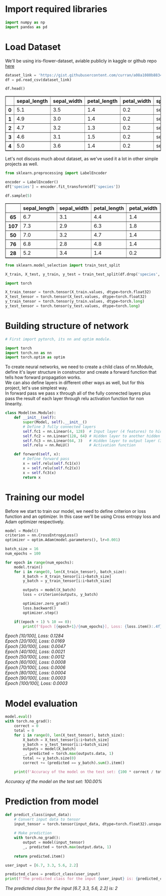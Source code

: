 # Import required libraries


```python
import numpy as np
import pandas as pd
```

# Load Dataset
We'll be using iris-flower-dataset, aviable publicly in kaggle or github repo [here](https://gist.github.com/curran/a08a1080b88344b0c8a7)


```python
dataset_link = 'https://gist.githubusercontent.com/curran/a08a1080b88344b0c8a7/raw/0e7a9b0a5d22642a06d3d5b9bcbad9890c8ee534/iris.csv'
df = pd.read_csv(dataset_link)
```


```python
df.head()
```




<div>
<style scoped>
    .dataframe tbody tr th:only-of-type {
        vertical-align: middle;
    }

    .dataframe tbody tr th {
        vertical-align: top;
    }

    .dataframe thead th {
        text-align: right;
    }
</style>
<table border="1" class="dataframe">
  <thead>
    <tr style="text-align: right;">
      <th></th>
      <th>sepal_length</th>
      <th>sepal_width</th>
      <th>petal_length</th>
      <th>petal_width</th>
      <th>species</th>
    </tr>
  </thead>
  <tbody>
    <tr>
      <th>0</th>
      <td>5.1</td>
      <td>3.5</td>
      <td>1.4</td>
      <td>0.2</td>
      <td>setosa</td>
    </tr>
    <tr>
      <th>1</th>
      <td>4.9</td>
      <td>3.0</td>
      <td>1.4</td>
      <td>0.2</td>
      <td>setosa</td>
    </tr>
    <tr>
      <th>2</th>
      <td>4.7</td>
      <td>3.2</td>
      <td>1.3</td>
      <td>0.2</td>
      <td>setosa</td>
    </tr>
    <tr>
      <th>3</th>
      <td>4.6</td>
      <td>3.1</td>
      <td>1.5</td>
      <td>0.2</td>
      <td>setosa</td>
    </tr>
    <tr>
      <th>4</th>
      <td>5.0</td>
      <td>3.6</td>
      <td>1.4</td>
      <td>0.2</td>
      <td>setosa</td>
    </tr>
  </tbody>
</table>
</div>



Let's not discuss much about dataset, as we've used it a lot in other simple projects as well.


```python
from sklearn.preprocessing import LabelEncoder

encoder = LabelEncoder()
df['species'] = encoder.fit_transform(df['species'])
```


```python
df.sample(5)
```





<div class="df">
<style scoped>
    .dataframe tbody tr th:only-of-type {
        vertical-align: middle;
    }

    .dataframe tbody tr th {
        vertical-align: top;
    }

    .dataframe thead th {
        text-align: right;
    }
</style>
<table border="1" class="dataframe">
  <thead>
    <tr style="text-align: right;">
      <th></th>
      <th>sepal_length</th>
      <th>sepal_width</th>
      <th>petal_length</th>
      <th>petal_width</th>
      <th>species</th>
    </tr>
  </thead>
  <tbody>
    <tr>
      <th>65</th>
      <td>6.7</td>
      <td>3.1</td>
      <td>4.4</td>
      <td>1.4</td>
      <td>1</td>
    </tr>
    <tr>
      <th>107</th>
      <td>7.3</td>
      <td>2.9</td>
      <td>6.3</td>
      <td>1.8</td>
      <td>2</td>
    </tr>
    <tr>
      <th>50</th>
      <td>7.0</td>
      <td>3.2</td>
      <td>4.7</td>
      <td>1.4</td>
      <td>1</td>
    </tr>
    <tr>
      <th>76</th>
      <td>6.8</td>
      <td>2.8</td>
      <td>4.8</td>
      <td>1.4</td>
      <td>1</td>
    </tr>
    <tr>
      <th>28</th>
      <td>5.2</td>
      <td>3.4</td>
      <td>1.4</td>
      <td>0.2</td>
      <td>0</td>
    </tr>
  </tbody>
</table>
</div>




```python
from sklearn.model_selection import train_test_split

X_train, X_test, y_train, y_test = train_test_split(df.drop('species', axis=1), df['species'], test_size=0.2)
```


```python
import torch

X_train_tensor = torch.tensor(X_train.values, dtype=torch.float32)
X_test_tensor = torch.tensor(X_test.values, dtype=torch.float32)
y_train_tensor = torch.tensor(y_train.values, dtype=torch.long)
y_test_tensor = torch.tensor(y_test.values, dtype=torch.long)
```

# Building structure of network


```python
# First import pytorch, its nn and optim module.

import torch
import torch.nn as nn
import torch.optim as optim
```

To create neural networks, we need to create a child class of nn.Module, define it's layer structure in constructor and create a forward function that tells how forward propagation works. <br>
We can also define layers in different other ways as well, but for this project, let's use simplest way. <br>
In forward pass we pass x through all of the fully connected layers plus pass the result of each layer through relu activation function for non linearity.


```python
class Model(nn.Module):
    def __init__(self):
        super(Model, self).__init__()
        # Define 3 fully connected layers
        self.fc1 = nn.Linear(4, 128)  # Input layer (4 features) to hidden layer
        self.fc2 = nn.Linear(128, 64) # Hidden layer to another hidden layer
        self.fc3 = nn.Linear(64, 3)   # Hidden layer to output layer (3 classes)
        self.relu = nn.ReLU()         # Activation function

    def forward(self, x):
        # Define forward pass
        x = self.relu(self.fc1(x))
        x = self.relu(self.fc2(x))
        x = self.fc3(x)
        return x

```

# Training our model

Before we start to train our model, we need to define criterion or loss function and an optimizer. In this case we'll be using Cross entropy loss and Adam optimizer respectively.


```python
model = Model()
criterion = nn.CrossEntropyLoss()
optimizer = optim.Adam(model.parameters(), lr=0.001)
```


```python
batch_size = 16
num_epochs = 100

for epoch in range(num_epochs):
    model.train()
    for i in range(0, len(X_train_tensor), batch_size):
        X_batch = X_train_tensor[i:i+batch_size]
        y_batch = y_train_tensor[i:i+batch_size]

        outputs = model(X_batch)
        loss = criterion(outputs, y_batch)

        optimizer.zero_grad()
        loss.backward()
        optimizer.step()

    if((epoch + 1) % 10 == 0):
        print(f'Epoch [{epoch+1}/{num_epochs}], Loss: {loss.item():.4f}')


```


*Epoch [10/100], Loss: 0.1284* <br>
*Epoch [20/100], Loss: 0.0169* <br>
*Epoch [30/100], Loss: 0.0047* <br>
*Epoch [40/100], Loss: 0.0021* <br>
*Epoch [50/100], Loss: 0.0012* <br>
*Epoch [60/100], Loss: 0.0008* <br>
*Epoch [70/100], Loss: 0.0006* <br>
*Epoch [80/100], Loss: 0.0004* <br>
*Epoch [90/100], Loss: 0.0003* <br>
*Epoch [100/100], Loss: 0.0003* <br>


# Model evaluation


```python
model.eval()
with torch.no_grad():
    correct = 0
    total = 0
    for i in range(0, len(X_test_tensor), batch_size):
        X_batch = X_test_tensor[i:i+batch_size]
        y_batch = y_test_tensor[i:i+batch_size]
        outputs = model(X_batch)
        _, predicted = torch.max(outputs.data, 1)
        total += y_batch.size(0)
        correct += (predicted == y_batch).sum().item()

    print(f'Accuracy of the model on the test set: {100 * correct / total:.2f}%')
```


*Accuracy of the model on the test set: 100.00%*


# Prediction from model


```python
def predict_class(input_data):
    # Convert input data to tensor
    input_tensor = torch.tensor(input_data, dtype=torch.float32).unsqueeze(0)
    
    # Make prediction
    with torch.no_grad():
        output = model(input_tensor)
        _, predicted = torch.max(output.data, 1)
    
    return predicted.item()

user_input = [6.7, 3.3, 5.6, 2.2]  

predicted_class = predict_class(user_input)
print(f'The predicted class for the input {user_input} is: {predicted_class}')
```


*The predicted class for the input [6.7, 3.3, 5.6, 2.2] is: 2*

